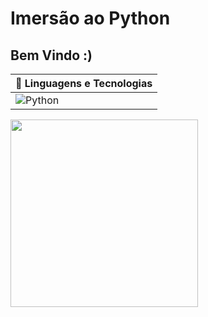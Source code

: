 # Imersão ao Python

## Bem Vindo :)

| 📂 Linguagens e Tecnologias | 
|-----------------------------|
| ![Python](https://img.shields.io/badge/Python-306998?style=for-the-badge&logo=python&logoColor=white) |


<img src="https://meneguite.com/2017/10/01/golang-desbravando-uma-linguagem-de-programacao-parte-1/001.gif" width="300" />

